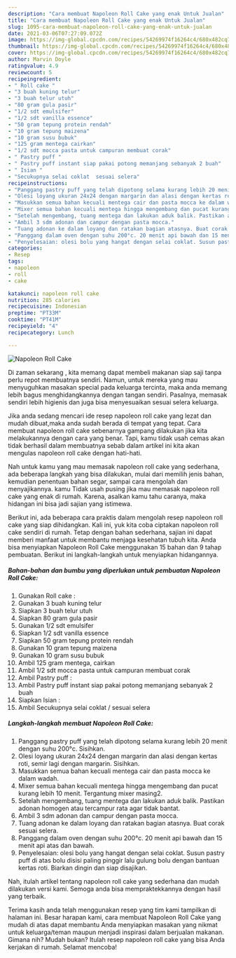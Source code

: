 ```yaml
---
description: "Cara membuat Napoleon Roll Cake yang enak Untuk Jualan"
title: "Cara membuat Napoleon Roll Cake yang enak Untuk Jualan"
slug: 1095-cara-membuat-napoleon-roll-cake-yang-enak-untuk-jualan
date: 2021-03-06T07:27:09.072Z
image: https://img-global.cpcdn.com/recipes/54269974f16264c4/680x482cq70/napoleon-roll-cake-foto-resep-utama.jpg
thumbnail: https://img-global.cpcdn.com/recipes/54269974f16264c4/680x482cq70/napoleon-roll-cake-foto-resep-utama.jpg
cover: https://img-global.cpcdn.com/recipes/54269974f16264c4/680x482cq70/napoleon-roll-cake-foto-resep-utama.jpg
author: Marvin Doyle
ratingvalue: 4.9
reviewcount: 5
recipeingredient:
- " Roll cake "
- "3 buah kuning telur"
- "3 buah telur utuh"
- "80 gram gula pasir"
- "1/2 sdt emulsifer"
- "1/2 sdt vanilla essence"
- "50 gram tepung protein rendah"
- "10 gram tepung maizena"
- "10 gram susu bubuk"
- "125 gram mentega cairkan"
- "1/2 sdt mocca pasta untuk campuran membuat corak"
- " Pastry puff "
- " Pastry puff instant siap pakai potong memanjang sebanyak 2 buah"
- " Isian "
- "Secukupnya selai coklat  sesuai selera"
recipeinstructions:
- "Panggang pastry puff yang telah dipotong selama kurang lebih 20 menit dengan suhu 200°c. Sisihkan."
- "Olesi loyang ukuran 24x24 dengan margarin dan alasi dengan kertas roti, semir lagi dengan margarin. Sisihkan."
- "Masukkan semua bahan kecuali mentega cair dan pasta mocca ke dalam wadah."
- "Mixer semua bahan kecuali mentega hingga mengembang dan pucat kurang lebih 10 menit. Tergantung mixer masing2."
- "Setelah mengembang, tuang mentega dan lakukan aduk balik. Pastikan adonan homogen atau tercampur rata agar tidak bantat."
- "Ambil 3 sdm adonan dan campur dengan pasta mocca."
- "Tuang adonan ke dalam loyang dan ratakan bagian atasnya. Buat corak sesuai selera."
- "Panggang dalam oven dengan suhu 200°c. 20 menit api bawah dan 15 menit api atas dan bawah."
- "Penyelesaian: olesi bolu yang hangat dengan selai coklat. Susun pastry puff di atas bolu disisi paling pinggir lalu gulung bolu dengan bantuan kertas roti. Biarkan dingin dan siap disajikan."
categories:
- Resep
tags:
- napoleon
- roll
- cake

katakunci: napoleon roll cake 
nutrition: 285 calories
recipecuisine: Indonesian
preptime: "PT33M"
cooktime: "PT41M"
recipeyield: "4"
recipecategory: Lunch

---
```



![Napoleon Roll Cake](https://img-global.cpcdn.com/recipes/54269974f16264c4/680x482cq70/napoleon-roll-cake-foto-resep-utama.jpg)

Di zaman  sekarang , kita memang dapat membeli makanan siap saji tanpa perlu repot membuatnya sendiri. Namun, untuk mereka yang mau menyuguhkan masakan special pada keluarga tercinta, maka anda memang lebih bagus menghidangkannya dengan tangan sendiri. Pasalnya, memasak sendiri lebih higienis dan juga bisa menyesuaikan sesuai selera keluarga.

Jika anda sedang mencari ide resep napoleon roll cake yang lezat dan mudah dibuat,maka anda sudah berada di tempat yang tepat. Cara membuat napoleon roll cake  sebenarnya gampang dilakukan jika kita melakukannya dengan cara yang benar. Tapi, kamu tidak usah cemas akan tidak berhasil dalam membuatnya 
sebab dalam artikel ini kita akan mengulas napoleon roll cake dengan hati-hati.  



Nah untuk kamu yang mau memasak napoleon roll cake yang sederhana, ada beberapa langkah yang bisa dilakukan, mulai dari memilih jenis bahan, kemudian penentuan bahan segar, sampai cara mengolah dan menyajikannya. kamu Tidak usah pusing jika mau memasak napoleon roll cake yang enak di rumah. Karena, asalkan kamu  tahu caranya, maka hidangan ini bisa jadi sajian yang istimewa.

Berikut ini, ada beberapa cara praktis  dalam mengolah resep napoleon roll cake yang siap dihidangkan. Kali ini, yuk kita coba ciptakan napoleon roll cake sendiri di rumah. Tetap dengan bahan sederhana, sajian ini dapat memberi manfaat untuk membantu menjaga kesehatan tubuh kita. Anda bisa menyiapkan Napoleon Roll Cake menggunakan 15 bahan dan 9 tahap pembuatan. Berikut ini langkah-langkah untuk menyiapkan hidangannya.

<!--inarticleads1-->

##### Bahan-bahan dan bumbu yang diperlukan untuk pembuatan Napoleon Roll Cake:

1. Gunakan  Roll cake :
1. Gunakan 3 buah kuning telur
1. Siapkan 3 buah telur utuh
1. Siapkan 80 gram gula pasir
1. Gunakan 1/2 sdt emulsifer
1. Siapkan 1/2 sdt vanilla essence
1. Siapkan 50 gram tepung protein rendah
1. Gunakan 10 gram tepung maizena
1. Gunakan 10 gram susu bubuk
1. Ambil 125 gram mentega, cairkan
1. Ambil 1/2 sdt mocca pasta untuk campuran membuat corak
1. Ambil  Pastry puff :
1. Ambil  Pastry puff instant siap pakai potong memanjang sebanyak 2 buah
1. Siapkan  Isian :
1. Ambil Secukupnya selai coklat / sesuai selera




<!--inarticleads2-->

##### Langkah-langkah membuat Napoleon Roll Cake:

1. Panggang pastry puff yang telah dipotong selama kurang lebih 20 menit dengan suhu 200°c. Sisihkan.
1. Olesi loyang ukuran 24x24 dengan margarin dan alasi dengan kertas roti, semir lagi dengan margarin. Sisihkan.
1. Masukkan semua bahan kecuali mentega cair dan pasta mocca ke dalam wadah.
1. Mixer semua bahan kecuali mentega hingga mengembang dan pucat kurang lebih 10 menit. Tergantung mixer masing2.
1. Setelah mengembang, tuang mentega dan lakukan aduk balik. Pastikan adonan homogen atau tercampur rata agar tidak bantat.
1. Ambil 3 sdm adonan dan campur dengan pasta mocca.
1. Tuang adonan ke dalam loyang dan ratakan bagian atasnya. Buat corak sesuai selera.
1. Panggang dalam oven dengan suhu 200°c. 20 menit api bawah dan 15 menit api atas dan bawah.
1. Penyelesaian: olesi bolu yang hangat dengan selai coklat. Susun pastry puff di atas bolu disisi paling pinggir lalu gulung bolu dengan bantuan kertas roti. Biarkan dingin dan siap disajikan.




Nah, itulah artikel tentang  napoleon roll cake  yang sederhana dan mudah dilakukan versi kami. Semoga anda bisa mempraktekkannya dengan hasil yang terbaik. 

Terima kasih anda telah menggunakan resep yang tim kami tampilkan di halaman ini. Besar harapan kami, cara membuat  Napoleon Roll Cake yang mudah di atas dapat membantu Anda menyiapkan masakan yang nikmat untuk keluarga/teman maupun menjadi inspirasi dalam berjualan makanan. Gimana nih? Mudah bukan? Itulah resep napoleon roll cake yang bisa Anda kerjakan di rumah. Selamat mencoba!

